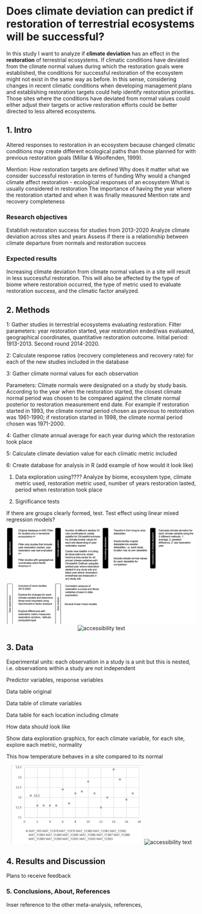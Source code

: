 # Does climate deviation can predict if restoration of terrestrial ecosystems will be successful? 

In this study I want to analyze if **climate deviation** has an effect in the **restoration** of terrestrial ecosystems.  If climatic conditions have deviated from the climate normal values during which the restoration goals were established, the conditions for successful restoration of the ecosystem might not exist in the same way as before. In this sense, considering changes in recent climatic conditions when developing management plans and establishing restoration targets could help identify restoration priorities. Those sites where the conditions have deviated from normal values could either adjust their targets or active restoration efforts could be better directed to less altered ecosystems. 


## 1. Intro

Altered responses to restoration in an ecosystem because changed climatic conditions may create different ecological paths than those planned for with previous restoration goals (Millar & Woolfenden, 1999).

Mention: 
How restoration targets are defined
Why does it matter what we consider successful restoration in terms of funding 
Why would a changed climate affect restoration - ecological responses of an ecosystem
What is usually considered in restoration
The importance of having the year where the restoration started and when it was finally measured
Mention rate and recovery completeness



### Research objectives

Establish restoration success for studies from 2013-2020
Analyze climate deviation across sites and years
Assess if there is a relationship between climate departure from normals and restoration success

### Expected results

Increasing climate deviation from climate normal values in a site will result in less successful restoration. This will also be affected by the type of biome 
where restoration occurred, the type of metric used to evaluate restoration success, and the climatic factor analyzed. 

## 2. Methods 


1: Gather studies in terrestrial ecosystems evaluating restoration. Filter parameters: year restoration started, year restoration ended/was evaluated, geographical coordinates, quantitative restoration outcome. Initial period: 1913-2013. Second round 2014-2020. 

2: Calculate response ratios (recovery completeness and recovery rate) for each of the new studies included in the database

3: Gather climate normal values for each observation

Parameters: Climate normals were designated on a study by study basis. According to the year when the restoration started, the closest 
climate normal period was chosen to be compared against the climate normal posterior to restoration measurement end date. For example if 
restoration started in 1993, the climate normal period chosen as previous to restoration was 1961-1990; if restoration started in 1998, the 
climate normal period chosen was 1971-2000. 

4: Gather climate annual average for each year during which the restoration took place

5: Calculate climate deviation value for each climatic metric included

6: Create database for analysis in R (add example of how would it look like)

1. Data exploration using???? Analyze by biome, ecosystem type, climate metric used, restoration metric used, number of years restoration lasted, period when restoration took place

2. Significance tests

If there are groups clearly formed, test. Test effect using linear mixed regression models? 

<p align="center">
  <img src="output/methods_pipeline.png" width="500"> 
  <img src="[meta_analysis_climate_restor]/output/methods_pipeline.png" width="500" alt="accessibility text">
</p>

## 3. Data 

Experimental units: each observation in a study is a unit but this is nested, i.e. observations within a study are not independent 

Predictor variables, response variables

Data table original 

Data table of climate variables

Data table for each location including climate 

How data should look like

Show data exploration graphics, for each climate variable, for each site, explore each metric, normality 

This how temperature behaves in a site compared to its normal 

<p align="center">
  <img src="output/test_MAT_github.png" width="350"> 
  <img src="[meta_analysis_climate_restor]/output/test_MAT_github.png" width="350" alt="accessibility text">
</p>


## 4. Results and Discussion

Plans to receive feedback 


### 5. Conclusions, About, References

Inser reference to the other meta-analysis, references, 




